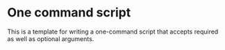 # One command script
This is a template for writing a one-command script that accepts required as well as optional arguments.
